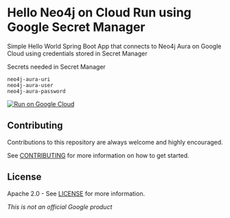 # Hello Neo4j on Cloud Run using Google Secret Manager

Simple Hello World Spring Boot App that connects to Neo4j Aura on Google Cloud using credentials stored in Secret Manager

Secrets needed in Secret Manager

```
neo4j-aura-uri
neo4j-aura-user
neo4j-aura-password
```


[![Run on Google Cloud](https://deploy.cloud.run/button.svg)](https://deploy.cloud.run)

## Contributing

Contributions to this repository are always welcome and highly encouraged.

See [CONTRIBUTING](CONTRIBUTING.md) for more information on how to get started.

## License

Apache 2.0 - See [LICENSE](LICENSE) for more information.

*This is not an official Google product*